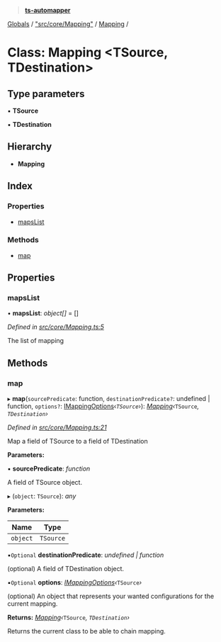 > **[ts-automapper](../README.md)**

[Globals](../globals.md) / ["src/core/Mapping"](../modules/_src_core_mapping_.md) / [Mapping](_src_core_mapping_.mapping.md) /

# Class: Mapping <**TSource, TDestination**>

## Type parameters

▪ **TSource**

▪ **TDestination**

## Hierarchy

* **Mapping**

## Index

### Properties

* [mapsList](_src_core_mapping_.mapping.md#mapslist)

### Methods

* [map](_src_core_mapping_.mapping.md#map)

## Properties

###  mapsList

• **mapsList**: *object[]* =  []

*Defined in [src/core/Mapping.ts:5](https://github.com/MADEiN83/ts-automapper/blob/a5090fa/src/core/Mapping.ts#L5)*

The list of mapping

## Methods

###  map

▸ **map**(`sourcePredicate`: function, `destinationPredicate?`: undefined | function, `options?`: [IMappingOptions](../interfaces/_src_core_interface_.imappingoptions.md)‹*`TSource`*›): *[Mapping](_src_core_mapping_.mapping.md)‹*`TSource`*, *`TDestination`*›*

*Defined in [src/core/Mapping.ts:21](https://github.com/MADEiN83/ts-automapper/blob/a5090fa/src/core/Mapping.ts#L21)*

Map a field of TSource to a field of TDestination

**Parameters:**

▪ **sourcePredicate**: *function*

A field of TSource object.

▸ (`object`: `TSource`): *any*

**Parameters:**

Name | Type |
------ | ------ |
`object` | `TSource` |

▪`Optional`  **destinationPredicate**: *undefined | function*

(optional) A field of TDestination object.

▪`Optional`  **options**: *[IMappingOptions](../interfaces/_src_core_interface_.imappingoptions.md)‹*`TSource`*›*

(optional) An object that represents your wanted configurations for the current mapping.

**Returns:** *[Mapping](_src_core_mapping_.mapping.md)‹*`TSource`*, *`TDestination`*›*

Returns the current class to be able to chain mapping.